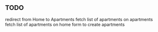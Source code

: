## TODO

redirect from Home to Apartments 
fetch list of apartments on apartments 
fetch list of apartments on home
form to create apartments